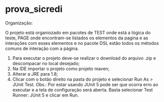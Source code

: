 # prova_sicredi

Organização:

O projeto está organiozado em pacotes de TEST onde está a lógica do teste, PAGE onde encontram-se listados os elementos da pagina e as interações com esses elementos e no pacote DSL estão todos os métodos comuns de interação com a página.



1) Para executar o projeto deve-se realizar o download do arquivo .zip e descompacar no local desejado;
2) Na IDE importar o projeto como projeto maven;
3) Alterar a JRE para 1.8;
4) Clicar com o botão direito na pasta do projeto e selecionar Run As > JUnit Test.
  Obs.: Por estar usando JUnit 5 pode ser que ocorra erro ao executar e a tela de configuração será aberta. Basta selecionar Test Runner: JUnit 5 e clicar em Run.
  
